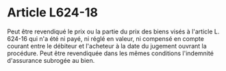 # Article L624-18

Peut être revendiqué le prix ou la partie du prix des biens visés à l'article L. 624-16 qui n'a été ni payé, ni réglé en valeur, ni compensé en compte courant entre le débiteur et l'acheteur à la date du jugement ouvrant la procédure. Peut être revendiquée dans les mêmes conditions l'indemnité d'assurance subrogée au bien.